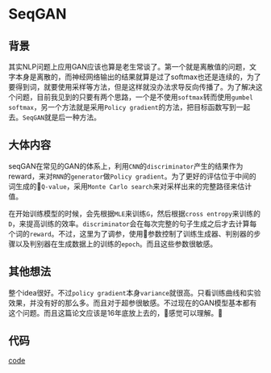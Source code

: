 # SeqGAN

## 背景

其实NLP问题上应用GAN应该也算是老生常谈了。第一个就是离散值的问题，文字本身是离散的，而神经网络输出的结果就算是过了softmax也还是连续的，为了要得到词，就要使用采样等方法，但是这样就没办法求导反向传播了。为了解决这个问题，目前我见到的只要有两个思路，一个是不使用`softmax`转而使用`gumbel softmax`，另一个方法就是采用`Policy gradient`的方法，把目标函数写到一起去。`SeqGAN`就是后一种方法。

## 大体内容

seqGAN在常见的GAN的体系上，利用`CNN`的`discriminator`产生的结果作为reward，来对`RNN`的`generator`做`Policy gradient`。为了更好的评估位于中间的词生成的`Q-value`，采用`Monte Carlo search`来对采样出来的完整路径来估计值。

在开始训练模型的时候，会先根据`MLE`来训练`G`，然后根据`cross entropy`来训练的`D`，来提高训练的效率。`discriminator`会在每次完整的句子生成之后才去计算每个词的`reward`。不过，这里为了调参，使用参数控制了训练生成器、判别器的步骤以及判别器在生成数据上的训练的`epoch`。而且这些参数很敏感。

## 其他想法

整个idea很好。不过`policy gradient`本身`variance`就很高。只看训练曲线和实验效果，并没有好的那么多。而且对于超参很敏感。不过现在的GAN模型基本都有这个问题。而且这篇论文应该是16年底放上去的，感觉可以理解。


## 代码

[code](https://github.com/LantaoYu/SeqGAN)